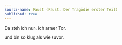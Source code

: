 ```yaml
---
source-name: Faust (Faust. Der Tragödie erster Teil)
published: true
---
```


<p>Da steh ich nun, ich armer Tor,</p>

<p>und bin so klug als wie zuvor.</p>


